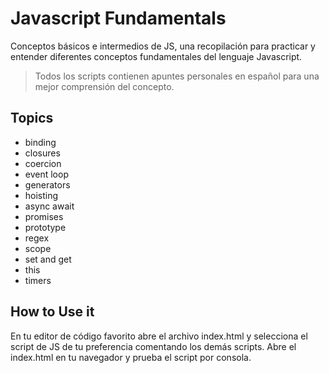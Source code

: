 # Javascript Fundamentals
Conceptos básicos e intermedios de JS, una recopilación para practicar y entender diferentes conceptos fundamentales del lenguaje Javascript. 

 >Todos los scripts contienen apuntes personales en español para una mejor comprensión del concepto.

## Topics
- binding
- closures
- coercion
- event loop
- generators
- hoisting
- async await
- promises
- prototype
- regex
- scope
- set and get
- this
- timers

## How to Use it
En tu editor de código favorito abre el archivo index.html y selecciona el script de JS de tu preferencia comentando los demás scripts. Abre el index.html en tu navegador y prueba el script por consola.


